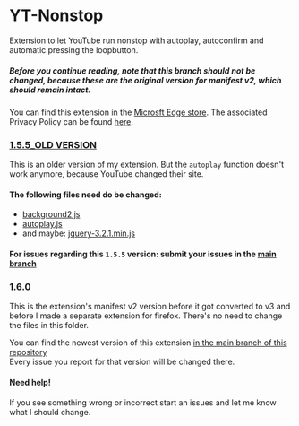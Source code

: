 # YT-Nonstop
Extension to let YouTube run nonstop with autoplay, autoconfirm and automatic pressing the loopbutton.

##### Before you continue reading, note that this branch should not be changed, because these are the original version for manifest v2, which should remain intact. 

You can find this extension in the [Microsft Edge store](https://microsoftedge.microsoft.com/addons/detail/yt-nonstop/ljhaomibkgdhmfdiglflmkijdbiejcom). 
The associated Privacy Policy can be found [here](https://johnyp36.github.io/extension).

### [1.5.5_OLD VERSION](https://github.com/JohnyP36/YT-Nonstop/tree/old/1.5.5_OLD%20VERSION)
This is an older version of my extension. But the `autoplay` function doesn't work anymore, because YouTube changed their site. 

#### The following files need do be changed: 
 - [background2.js](https://github.com/JohnyP36/YT-Nonstop/blob/old/1.5.5_OLD%20VERSION/js/background2.js)
 - [autoplay.js](https://github.com/JohnyP36/YT-Nonstop/blob/old/1.5.5_OLD%20VERSION/js/autoplay.js)
 - and maybe: [jquery-3.2.1.min.js](https://github.com/JohnyP36/YT-Nonstop/blob/old/1.5.5_OLD%20VERSION/js/jquery-3.2.1.min.js)

#### For issues regarding this `1.5.5` version: submit your issues in the [main branch](https://github.com/JohnyP36/YT-Nonstop/issues/new?assignees=&labels=&template=older+versions.md)

### [1.6.0](https://github.com/JohnyP36/YT-Nonstop/tree/manifest_v2/1.6.0)
This is the extension's manifest v2 version before it got converted to v3 and before I made a separate extension for firefox. There's no need to change the files in this folder.

You can find the newest version of this extension [in the main branch of this repository](https://github.com/JohnyP36/YT-Nonstop/tree/main)  
Every issue you report for that version will be changed there. 

#### Need help!
If you see something wrong or incorrect start an issues and let me know what I should change.
